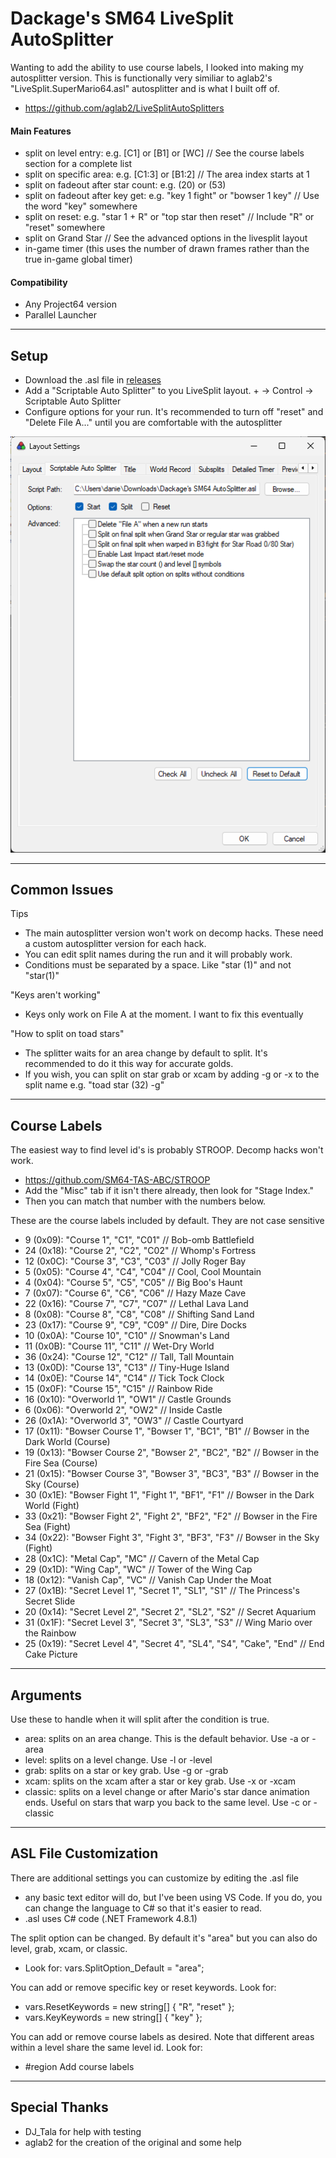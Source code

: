 # Dackage's SM64 LiveSplit AutoSplitter

Wanting to add the ability to use course labels, I looked into making my autosplitter version. This is
    functionally very similiar to aglab2's "LiveSplit.SuperMario64.asl" autosplitter and is what I built off of.
- https://github.com/aglab2/LiveSplitAutoSplitters

#### Main Features
- split on level entry: e.g. [C1] or [B1] or [WC] // See the course labels section for a complete list
- split on specific area: e.g. [C1:3] or [B1:2] // The area index starts at 1
- split on fadeout after star count: e.g. (20) or (53)
- split on fadeout after key get: e.g. "key 1 fight" or "bowser 1 key" // Use the word "key" somewhere
- split on reset: e.g. "star 1 + R" or "top star then reset" // Include "R" or "reset" somewhere
- split on Grand Star // See the advanced options in the livesplit layout
- in-game timer (this uses the number of drawn frames rather than the true in-game global timer)

#### Compatibility
- Any Project64 version
- Parallel Launcher

----------
## Setup
- Download the .asl file in [releases](https://github.com/Dackage353/Dackage-s-SM64-LiveSplit-AutoSplitter/releases)
- Add a "Scriptable Auto Splitter" to you LiveSplit layout. + -> Control -> Scriptable Auto Splitter
- Configure options for your run. It's recommended to turn off "reset" and "Delete File A..." until you are comfortable with the autosplitter

![Options](readme_images/options.png)

----------
## Common Issues

Tips
- The main autosplitter version won't work on decomp hacks. These need a custom autosplitter version for each hack.
- You can edit split names during the run and it will probably work.
- Conditions must be separated by a space. Like "star (1)" and not "star(1)"

"Keys aren't working"
- Keys only work on File A at the moment. I want to fix this eventually

"How to split on toad stars"
- The splitter waits for an area change by default to split. It's recommended to do it this way for accurate golds.
- If you wish, you can split on star grab or xcam by adding -g or -x to the split name e.g. "toad star (32) -g"

----------
## Course Labels

The easiest way to find level id's is probably STROOP. Decomp hacks won't work.
- https://github.com/SM64-TAS-ABC/STROOP
- Add the "Misc" tab if it isn't there already, then look for "Stage Index."
- Then you can match that number with the numbers below.

These are the course labels included by default. They are not case sensitive
- 9 (0x09): "Course 1", "C1", "C01" // Bob-omb Battlefield
- 24 (0x18): "Course 2", "C2", "C02" // Whomp's Fortress
- 12 (0x0C): "Course 3", "C3", "C03" // Jolly Roger Bay
- 5 (0x05): "Course 4", "C4", "C04" // Cool, Cool Mountain
- 4 (0x04): "Course 5", "C5", "C05" // Big Boo's Haunt
- 7 (0x07): "Course 6", "C6", "C06" // Hazy Maze Cave
- 22 (0x16): "Course 7", "C7", "C07" // Lethal Lava Land
- 8 (0x08): "Course 8", "C8", "C08" // Shifting Sand Land
- 23 (0x17): "Course 9", "C9", "C09" // Dire, Dire Docks
- 10 (0x0A): "Course 10", "C10" // Snowman's Land
- 11 (0x0B): "Course 11", "C11" // Wet-Dry World
- 36 (0x24): "Course 12", "C12" // Tall, Tall Mountain
- 13 (0x0D): "Course 13", "C13" // Tiny-Huge Island
- 14 (0x0E): "Course 14", "C14" // Tick Tock Clock
- 15 (0x0F): "Course 15", "C15" // Rainbow Ride
- 16 (0x10): "Overworld 1", "OW1" // Castle Grounds
- 6 (0x06): "Overworld 2", "OW2" // Inside Castle
- 26 (0x1A): "Overworld 3", "OW3" // Castle Courtyard
- 17 (0x11): "Bowser Course 1", "Bowser 1", "BC1", "B1" // Bowser in the Dark World (Course)
- 19 (0x13): "Bowser Course 2", "Bowser 2", "BC2", "B2" // Bowser in the Fire Sea (Course)
- 21 (0x15): "Bowser Course 3", "Bowser 3", "BC3", "B3" // Bowser in the Sky (Course)
- 30 (0x1E): "Bowser Fight 1", "Fight 1", "BF1", "F1" // Bowser in the Dark World (Fight)
- 33 (0x21): "Bowser Fight 2", "Fight 2", "BF2", "F2" // Bowser in the Fire Sea (Fight)
- 34 (0x22): "Bowser Fight 3", "Fight 3", "BF3", "F3" // Bowser in the Sky (Fight)
- 28 (0x1C): "Metal Cap", "MC" // Cavern of the Metal Cap
- 29 (0x1D): "Wing Cap", "WC" // Tower of the Wing Cap
- 18 (0x12): "Vanish Cap", "VC" // Vanish Cap Under the Moat
- 27 (0x1B): "Secret Level 1", "Secret 1", "SL1", "S1" // The Princess's Secret Slide
- 20 (0x14): "Secret Level 2", "Secret 2", "SL2", "S2" // Secret Aquarium
- 31 (0x1F): "Secret Level 3", "Secret 3", "SL3", "S3" // Wing Mario over the Rainbow
- 25 (0x19): "Secret Level 4", "Secret 4", "SL4", "S4", "Cake", "End" // End Cake Picture

----------
## Arguments

Use these to handle when it will split after the condition is true.
- area: splits on an area change. This is the default behavior. Use -a or -area
- level: splits on a level change. Use -l or -level
- grab: splits on a star or key grab. Use -g or -grab
- xcam: splits on the xcam after a star or key grab. Use -x or -xcam
- classic: splits on a level change or after Mario's star dance animation ends. Useful on stars that warp you
    back to the same level. Use -c or -classic

----------
## ASL File Customization

There are additional settings you can customize by editing the .asl file
- any basic text editor will do, but I've been using VS Code. If you do, you can change the language to C#
    so that it's easier to read.
- .asl uses C# code (.NET Framework 4.8.1)

The split option can be changed. By default it's "area" but you can also do level, grab, xcam, or classic.
- Look for: vars.SplitOption_Default = "area";
    
You can add or remove specific key or reset keywords. Look for:
- vars.ResetKeywords = new string[] { "R", "reset" };
- vars.KeyKeywords = new string[] { "key" };
    
You can add or remove course labels as desired. Note that different areas within a level share the
    same level id. Look for:
- #region Add course labels

----------
## Special Thanks

- DJ_Tala for help with testing
- aglab2 for the creation of the original and some help
